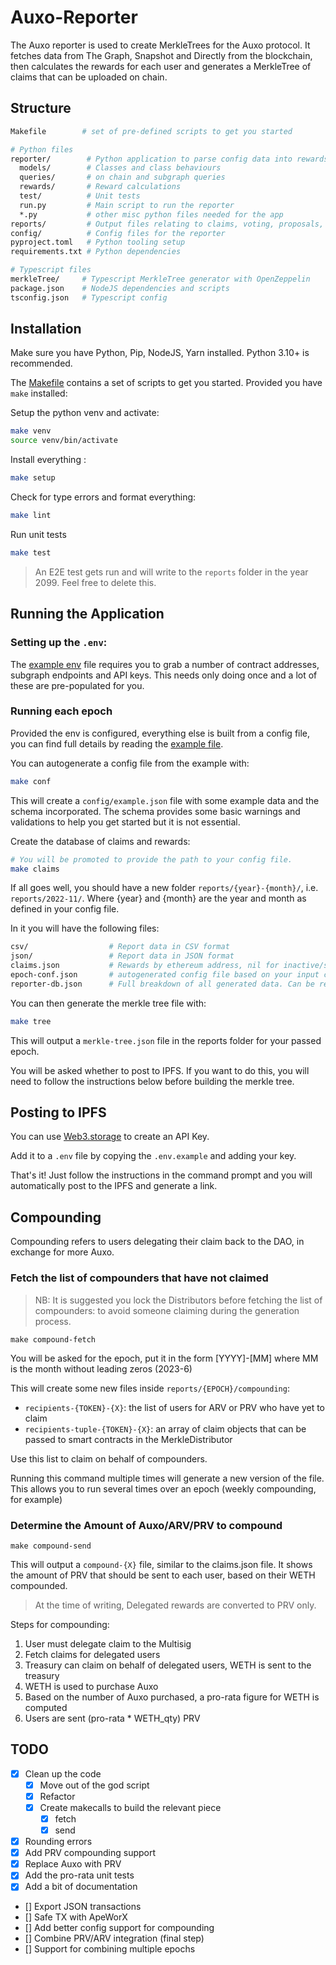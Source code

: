 # Auxo-Reporter

The Auxo reporter is used to create MerkleTrees for the Auxo protocol.
It fetches data from The Graph, Snapshot and Directly from the blockchain, then calculates the rewards for each user and generates a MerkleTree of claims that can be uploaded on chain.

## Structure

```sh
Makefile        # set of pre-defined scripts to get you started

# Python files
reporter/        # Python application to parse config data into rewards database
  models/        # Classes and class behaviours
  queries/       # on chain and subgraph queries
  rewards/       # Reward calculations
  test/          # Unit tests
  run.py         # Main script to run the reporter
  *.py           # other misc python files needed for the app
reports/         # Output files relating to claims, voting, proposals, rewards and the final tree
config/          # Config files for the reporter
pyproject.toml   # Python tooling setup
requirements.txt # Python dependencies

# Typescript files
merkleTree/     # Typescript MerkleTree generator with OpenZeppelin
package.json    # NodeJS dependencies and scripts
tsconfig.json   # Typescript config
```

## Installation

Make sure you have Python, Pip, NodeJS, Yarn installed. Python 3.10+ is recommended.

The [Makefile](./Makefile) contains a set of scripts to get you started. Provided you have `make` installed:

Setup the python venv and activate:

```sh
make venv
source venv/bin/activate
```

Install everything :

```sh
make setup
```

Check for type errors and format everything:

```sh
make lint
```

Run unit tests

```sh
make test
```

> An E2E test gets run and will write to the `reports` folder in the year 2099. Feel free to delete this.

## Running the Application

### Setting up the `.env`:

The [example env](.env.example) file requires you to grab a number of contract addresses, subgraph endpoints and API keys. This needs only doing once and a lot of these are pre-populated for you.

### Running each epoch

Provided the env is configured, everything else is built from a config file, you can find full details by reading the [example file](./config/example.jsonc).

You can autogenerate a config file from the example with:

```sh
make conf
```

This will create a `config/example.json` file with some example data and the schema incorporated. The schema provides some basic warnings and validations to help you get started but it is not essential.

Create the database of claims and rewards:

```sh
# You will be promoted to provide the path to your config file.
make claims
```

If all goes well, you should have a new folder `reports/{year}-{month}/`, i.e. `reports/2022-11/`. Where {year} and {month} are the year and month as defined in your config file.

In it you will have the following files:

```sh
csv/                  # Report data in CSV format
json/                 # Report data in JSON format
claims.json           # Rewards by ethereum address, nil for inactive/slashed users
epoch-conf.json       # autogenerated config file based on your input config file
reporter-db.json      # Full breakdown of all generated data. Can be readable by TinyDB
```

You can then generate the merkle tree file with:

```sh
make tree
```

This will output a `merkle-tree.json` file in the reports folder for your passed epoch.

You will be asked whether to post to IPFS. If you want to do this, you will need to follow the instructions below before building the merkle tree.

## Posting to IPFS

You can use [Web3.storage](https://web3.storage/tokens/) to create an API Key.

Add it to a `.env` file by copying the `.env.example` and adding your key.

That's it! Just follow the instructions in the command prompt and you will automatically post to the IPFS and generate a link.

## Compounding

Compounding refers to users delegating their claim back to the DAO, in exchange for more Auxo. 

### Fetch the list of compounders that have not claimed

> NB: It is suggested you lock the Distributors before fetching the list of compounders: to avoid someone claiming during the generation process.

```
make compound-fetch
```
You will be asked for the epoch, put it in the form [YYYY]-[MM] where MM is the month without leading zeros (2023-6)

This will create some new files inside `reports/{EPOCH}/compounding`:
- `recipients-{TOKEN}-{X}`: the list of users for ARV or PRV who have yet to claim
- `recipients-tuple-{TOKEN}-{X}`: an array of claim objects that can be passed to smart contracts in the MerkleDistributor

Use this list to claim on behalf of compounders.

Running this command multiple times will generate a new version of the file. This allows you to run several times over an epoch (weekly compounding, for example)

### Determine the Amount of Auxo/ARV/PRV to compound

```
make compound-send
```
This will output a `compound-{X}` file, similar to the claims.json file. It shows the amount of PRV that should be sent to each user, based on their WETH compounded.

> At the time of writing, Delegated rewards are converted to PRV only.

Steps for compounding:

1. User must delegate claim to the Multisig
2. Fetch claims for delegated users
3. Treasury can claim on behalf of delegated users, WETH is sent to the treasury
4. WETH is used to purchase Auxo
5. Based on the number of Auxo purchased, a pro-rata figure for WETH is computed
6. Users are sent (pro-rata * WETH_qty) PRV

## TODO

- [x] Clean up the code
    - [x] Move out of the god script
    - [x] Refactor
    - [x] Create makecalls to build the relevant piece
        - [x] fetch
        - [x] send
- [x] Rounding errors
- [x] Add PRV compounding support
- [x] Replace Auxo with PRV
- [x] Add the pro-rata unit tests
- [x] Add a bit of documentation
- [] Export JSON transactions
- [] Safe TX with ApeWorX
- [] Add better config support for compounding
- [] Combine PRV/ARV integration (final step)
- [] Support for combining multiple epochs
